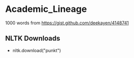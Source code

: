 # Academic_Lineage

1000 words from https://gist.github.com/deekayen/4148741


## NLTK Downloads

- nltk.download("punkt")